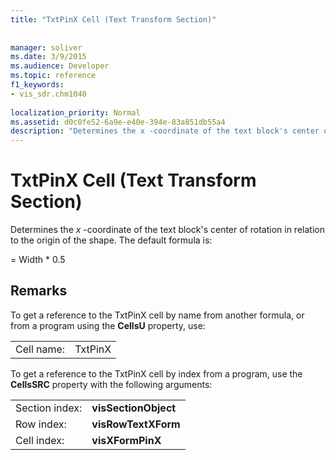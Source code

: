 ```yaml
---
title: "TxtPinX Cell (Text Transform Section)"
 
 
manager: soliver
ms.date: 3/9/2015
ms.audience: Developer
ms.topic: reference
f1_keywords:
- vis_sdr.chm1040
 
localization_priority: Normal
ms.assetid: d0c0fe52-6a9e-e40e-394e-83a851db55a4
description: "Determines the x -coordinate of the text block's center of rotation in relation to the origin of the shape. The default formula is:"
---
```


# TxtPinX Cell (Text Transform Section)

Determines the  *x*  -coordinate of the text block's center of rotation in relation to the origin of the shape. The default formula is: 
  
= Width \* 0.5
  
## Remarks

To get a reference to the TxtPinX cell by name from another formula, or from a program using the **CellsU** property, use: 
  
|||
|:-----|:-----|
| Cell name:  <br/> | TxtPinX  <br/> |
   
To get a reference to the TxtPinX cell by index from a program, use the **CellsSRC** property with the following arguments: 
  
|||
|:-----|:-----|
| Section index:  <br/> |**visSectionObject** <br/> |
| Row index:  <br/> |**visRowTextXForm** <br/> |
| Cell index:  <br/> |**visXFormPinX** <br/> |
   

